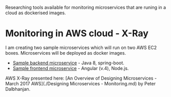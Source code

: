 Researching tools available for monitoring microservices that are runing in a cloud as dockerised images.  


# Monitoring in AWS cloud - X-Ray
I am creating two sample microservices which will run on two AWS EC2 boxes. Microservices will be deployed as docker images. 
* [Sample backend microservice](./sample-backend-microservice) - Java 8, spring-boot.
* [Sample frontend microservice](./sample-frontend-microservice) - Angular (v.4), Node.js.

AWS X-Ray presented here: [An Overview of Designing Microservices - March 2017 AWS](./Designing Microservices - Monitoring.md) by Peter Dalbhanjan.